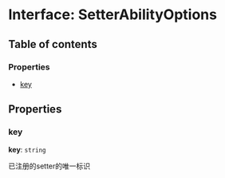 # Interface: SetterAbilityOptions

## Table of contents

### Properties

* [key](/auto-docs/form-core/interfaces/SetterAbilityOptions.md#key)

## Properties

### key

**key**: `string`

已注册的setter的唯一标识
